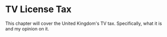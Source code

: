 # TV License Tax

This chapter will cover the United Kingdom's TV tax. Specifically, what it is and my opinion on it.